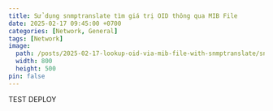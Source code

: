 ```yaml
---
title: Sử dụng snmptranslate tìm giá trị OID thông qua MIB File
date: 2025-02-17 09:45:00 +0700
categories: [Network, General]
tags: [Network]
image:
  path: /posts/2025-02-17-lookup-oid-via-mib-file-with-snmptranslate/snmp.jpg
  width: 800
  height: 500
pin: false
---
```


TEST DEPLOY
